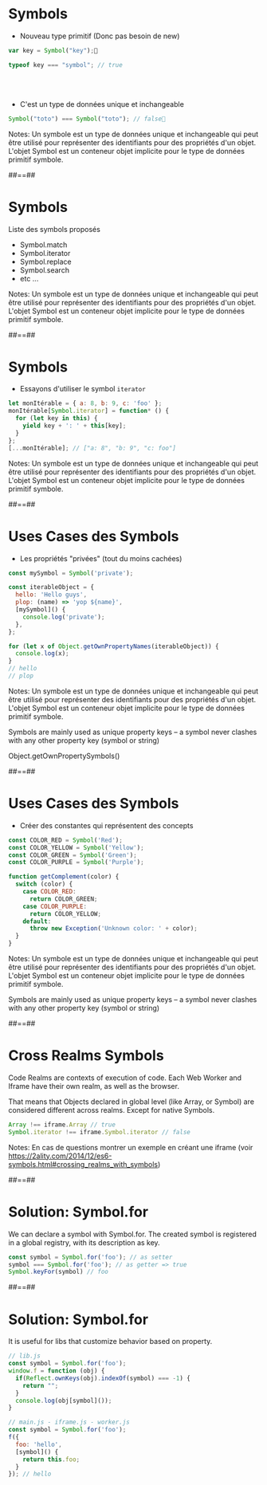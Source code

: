 <!-- .slide: class="with-code" -->

# Symbols

<ul class="fragment" data-fragment-index="1"><li>Nouveau type primitif (Donc pas besoin de new)</li></ul>

```javascript
var key = Symbol("key");

typeof key === "symbol"; // true
```
<!-- .element: class="fragment" -->

<br/>
<br/>

- C'est un type de données unique et inchangeable
<!-- .element: class="fragment" -->

```javascript
Symbol("toto") === Symbol("toto"); // false
```
<!-- .element: class="fragment" -->

Notes:
Un
symbole
est un type de données unique et inchangeable qui peut être utilisé pour représenter des identifiants pour des propriétés d'un objet. L'objet
Symbol
est un conteneur objet implicite pour le
type de données primitif
symbole.

##==##

<!-- .slide:-->

# Symbols

Liste des symbols proposés <!-- .element: class="fragment" data-fragment-index="1" -->

<ul class="fragment" data-fragment-index="1">
    <li>Symbol.match</li>
    <li>Symbol.iterator</li>
    <li>Symbol.replace</li>
    <li>Symbol.search</li>
    <li>etc ...</li>
</ul>

Notes:
Un symbole est un type de données unique et inchangeable qui peut être utilisé pour représenter des identifiants pour des propriétés d'un objet. L'objet Symbol est un conteneur objet implicite pour le type de données primitif symbole.

##==##

<!-- .slide: class="with-code" -->

# Symbols

- Essayons d'utiliser le symbol `iterator`

```javascript
let monItérable = { a: 8, b: 9, c: 'foo' };
monItérable[Symbol.iterator] = function* () {
  for (let key in this) {
    yield key + ': ' + this[key];
  }
};
[...monItérable]; // ["a: 8", "b: 9", "c: foo"]
```

Notes:
Un symbole est un type de données unique et inchangeable qui peut être utilisé pour représenter des identifiants pour des propriétés d'un objet. L'objet Symbol est un conteneur objet implicite pour le type de données primitif symbole.

##==##

<!-- .slide: class="with-code" -->

# Uses Cases des Symbols

- Les propriétés "privées" (tout du moins cachées)

```javascript
const mySymbol = Symbol('private');

const iterableObject = {
  hello: 'Hello guys',
  plop: (name) => 'yop ${name}',
  [mySymbol]() {
    console.log('private');
  },
};

for (let x of Object.getOwnPropertyNames(iterableObject)) {
  console.log(x);
}
// hello
// plop
```

Notes:
Un symbole est un type de données unique et inchangeable qui peut être utilisé pour représenter des identifiants pour des propriétés d'un objet. L'objet Symbol est un conteneur objet implicite pour le type de données primitif symbole.

Symbols are mainly used as unique property keys – a symbol never clashes with any other property key (symbol or string)

Object.getOwnPropertySymbols()

##==##

<!-- .slide: class="with-code" -->

# Uses Cases des Symbols

- Créer des constantes qui représentent des concepts

```javascript
const COLOR_RED = Symbol('Red');
const COLOR_YELLOW = Symbol('Yellow');
const COLOR_GREEN = Symbol('Green');
const COLOR_PURPLE = Symbol('Purple');

function getComplement(color) {
  switch (color) {
    case COLOR_RED:
      return COLOR_GREEN;
    case COLOR_PURPLE:
      return COLOR_YELLOW;
    default:
      throw new Exception('Unknown color: ' + color);
  }
}
```

Notes:
Un symbole est un type de données unique et inchangeable qui peut être utilisé pour représenter des identifiants pour des propriétés d'un objet. L'objet Symbol est un conteneur objet implicite pour le type de données primitif symbole.

Symbols are mainly used as unique property keys – a symbol never clashes with any other property key (symbol or string)

##==##

<!-- .slide: class="with-code" -->

# Cross Realms Symbols

Code Realms are contexts of execution of code. Each Web Worker and Iframe have their own realm, as well as the browser.

That means that Objects declared in global level (like Array, or Symbol) are considered different across realms.
Except for native Symbols.

```javascript
Array !== iframe.Array // true
Symbol.iterator !== iframe.Symbol.iterator // false
```

Notes:
En cas de questions montrer un exemple en créant une iframe (voir https://2ality.com/2014/12/es6-symbols.html#crossing_realms_with_symbols)

##==##

<!-- .slide: class="with-code" -->

# Solution: Symbol.for

We can declare a symbol with Symbol.for. The created symbol is registered in a global registry, with its description as key.
<!-- .element: class="fragment" -->

```javascript
const symbol = Symbol.for('foo'); // as setter
symbol === Symbol.for('foo'); // as getter => true
Symbol.keyFor(symbol) // foo
```
<!-- .element: class="fragment" -->

##==##

<!-- .slide: class="with-code" -->

# Solution: Symbol.for

It is useful for libs that customize behavior based on property.
<!-- .element: class="fragment" -->

```javascript
// lib.js
const symbol = Symbol.for('foo');
window.f = function (obj) {
  if(Reflect.ownKeys(obj).indexOf(symbol) === -1) {
    return "";
  }
  console.log(obj[symbol]());
}
```
<!-- .element: class="fragment" -->

```javascript
// main.js - iframe.js - worker.js
const symbol = Symbol.for('foo');
f({
  foo: 'hello',
  [symbol]() {
    return this.foo;
  }
}); // hello
```
<!-- .element: class="fragment" -->
